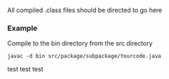 All compiled .class files should be directed to go here

### Example
Compile to the bin directory from the src directory
```
javac -d bin src/package/subpackage/Yourcode.java
```

test test test

